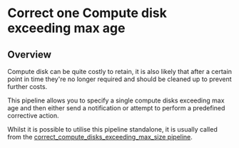 # Correct one Compute disk exceeding max age

## Overview

Compute disk can be quite costly to retain, it is also likely that after a certain point in time they're no longer required and should be cleaned up to prevent further costs.

This pipeline allows you to specify a single compute disks exceeding max age and then either send a notification or attempt to perform a predefined corrective action.

Whilst it is possible to utilise this pipeline standalone, it is usually called from the [correct_compute_disks_exceeding_max_size pipeline](https://hub.flowpipe.io/mods/turbot/azure_thrifty/pipelines/azure_thrifty.pipeline.correct_compute_disks_exceeding_max_size).